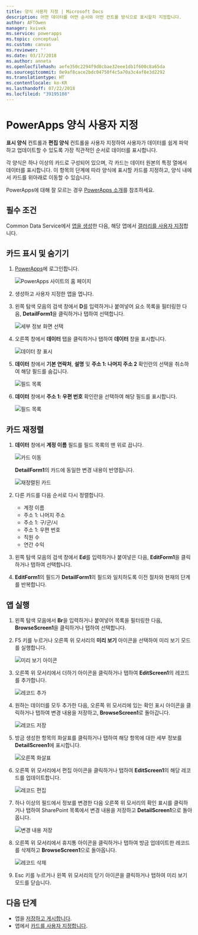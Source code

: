 ```yaml
---
title: 양식 사용자 지정 | Microsoft Docs
description: 어떤 데이터를 어떤 순서와 어떤 컨트롤 방식으로 표시할지 지정합니다.
author: AFTOwen
manager: kvivek
ms.service: powerapps
ms.topic: conceptual
ms.custom: canvas
ms.reviewer: ''
ms.date: 03/17/2018
ms.author: anneta
ms.openlocfilehash: aefe350c2294f9d8cbae32eee1db1f600c8a65da
ms.sourcegitcommit: 0e9af8cace2bdc04750f4c5a70a3c4af8e3d2292
ms.translationtype: HT
ms.contentlocale: ko-KR
ms.lasthandoff: 07/22/2018
ms.locfileid: "39195108"
---
```

# <a name="customize-forms-in-powerapps"></a>PowerApps 양식 사용자 지정
**표시 양식** 컨트롤과 **편집 양식** 컨트롤을 사용자 지정하여 사용자가 데이터를 쉽게 파악하고 업데이트할 수 있도록 가장 직관적인 순서로 데이터를 표시합니다.

각 양식은 하나 이상의 카드로 구성되어 있으며, 각 카드는 데이터 원본의 특정 열에서 데이터를 표시합니다. 이 항목의 단계에 따라 양식에 표시할 카드를 지정하고, 양식 내에서 카드를 위아래로 이동할 수 있습니다.

PowerApps에 대해 잘 모르는 경우 [PowerApps 소개](getting-started.md)를 참조하세요.

## <a name="prerequisites"></a>필수 조건
Common Data Service에서 [앱을 생성](data-platform-create-app.md)한 다음, 해당 앱에서 [갤러리를 사용자 지정](customize-layout-sharepoint.md)합니다.

## <a name="show-and-hide-cards"></a>카드 표시 및 숨기기
1. [PowerApps](http://web.powerapps.com?utm_source=padocs&utm_medium=linkinadoc&utm_campaign=referralsfromdoc)에 로그인합니다.

    ![PowerApps 사이트의 홈 페이지](./media/customize-forms-sharepoint/sign-in.png)


1. 생성하고 사용자 지정한 앱을 엽니다.

1. 왼쪽 탐색 모음의 검색 창에서 **D**를 입력하거나 붙여넣어 요소 목록을 필터링한 다음, **DetailForm1**을 클릭하거나 탭하여 선택합니다.

    ![세부 정보 화면 선택](./media/customize-forms-sharepoint/select-detailform.png)

1. 오른쪽 창에서 **데이터** 탭을 클릭하거나 탭하여 **데이터** 창을 표시합니다.

    ![데이터 창 표시](./media/customize-forms-sharepoint/show-data-pane.png)

1. **데이터** 창에서 **기본 연락처**, **설명** 및 **주소 1: 나머지 주소 2** 확인란의 선택을 취소하여 해당 필드를 숨깁니다.

    ![필드 목록](./media/customize-forms-sharepoint/hide-fields.png)

1.  **데이터** 창에서 **주소 1: 우편 번호** 확인란을 선택하여 해당 필드를 표시합니다.

    ![필드 목록](./media/customize-forms-sharepoint/show-field.png)

## <a name="reorder-the-cards"></a>카드 재정렬
1. **데이터** 창에서 **계정 이름** 필드를 필드 목록의 맨 위로 끕니다.

    ![카드 이동](./media/customize-forms-sharepoint/move-card.png)

    **DetailForm1**의 카드에 동일한 변경 내용이 반영됩니다.

    ![재정렬된 카드](./media/customize-forms-sharepoint/reordered-card.png)

1. 다른 카드를 다음 순서로 다시 정렬합니다.

    - 계정 이름
    - 주소 1: 나머지 주소
    - 주소 1: 구/군/시
    - 주소 1: 우편 번호
    - 직원 수
    - 연간 수익

1. 왼쪽 탐색 모음의 검색 창에서 **Ed**를 입력하거나 붙여넣은 다음, **EditForm1**을 클릭하거나 탭하여 선택합니다.

1. **EditForm1**의 필드가 **DetailForm1**의 필드와 일치하도록 이전 절차와 현재의 단계를 반복합니다.

## <a name="run-the-app"></a>앱 실행
1. 왼쪽 탐색 모음에서 **Br**을 입력하거나 붙여넣어 목록을 필터링한 다음, **BrowseScreen1**을 클릭하거나 탭하여 선택합니다.

2. F5 키를 누르거나 오른쪽 위 모서리의 **미리 보기** 아이콘을 선택하여 미리 보기 모드를 실행합니다.

    ![미리 보기 아이콘](./media/customize-forms-sharepoint/open-preview.png)

3. 오른쪽 위 모서리에서 더하기 아이콘을 클릭하거나 탭하여 **EditScreen1**의 레코드를 추가합니다.

    ![레코드 추가](./media/customize-forms-sharepoint/add-record.png)

4. 원하는 데이터를 모두 추가한 다음, 오른쪽 위 모서리에 있는 확인 표시 아이콘을 클릭하거나 탭하여 변경 내용을 저장하고, **BrowseScreen1**로 돌아갑니다.

    ![레코드 저장](./media/customize-forms-sharepoint/save-record.png)

5. 방금 생성한 항목의 화살표를 클릭하거나 탭하여 해당 항목에 대한 세부 정보를 **DetailScreen1**에 표시합니다.  

    ![오른쪽 화살표](./media/customize-forms-sharepoint/right-arrow.png)

6. 오른쪽 위 모서리에서 편집 아이콘을 클릭하거나 탭하여 **EditScreen1**의 해당 레코드를 업데이트합니다.

    ![레코드 편집](./media/customize-forms-sharepoint/edit-record.png)

7. 하나 이상의 필드에서 정보를 변경한 다음 오른쪽 위 모서리의 확인 표시를 클릭하거나 탭하여 SharePoint 목록에서 변경 내용을 저장하고 **DetailScreen1**으로 돌아옵니다.  

    ![변경 내용 저장](./media/customize-forms-sharepoint/save-record.png)

8. 오른쪽 위 모서리에서 휴지통 아이콘을 클릭하거나 탭하여 방금 업데이트한 레코드를 삭제하고 **BrowseScreen1**으로 돌아옵니다.

    ![레코드 삭제](./media/customize-forms-sharepoint/delete-record.png)

9. Esc 키를 누르거나 왼쪽 위 모서리의 닫기 아이콘을 클릭하거나 탭하여 미리 보기 모드를 닫습니다.

## <a name="next-steps"></a>다음 단계
- 앱을 [저장하고 게시합니다](save-publish-app.md).
- 앱에서 [카드를 사용자 지정합니다](customize-card.md).
